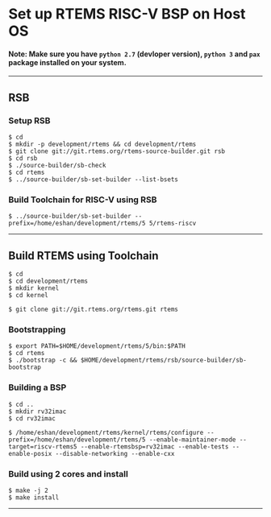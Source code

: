 # Set up RTEMS RISC-V BSP on Host OS

#### Note: Make sure you have `python 2.7` (devloper version), `python 3` and `pax` package installed on your system.

---

## RSB
### Setup RSB
~~~~
$ cd
$ mkdir -p development/rtems && cd development/rtems
$ git clone git://git.rtems.org/rtems-source-builder.git rsb
$ cd rsb
$ ./source-builder/sb-check
$ cd rtems
$ ../source-builder/sb-set-builder --list-bsets
~~~~

### Build Toolchain for RISC-V using RSB
~~~~
$ ../source-builder/sb-set-builder --prefix=/home/eshan/development/rtems/5 5/rtems-riscv
~~~~

---

## Build RTEMS using Toolchain
~~~~
$ cd
$ cd development/rtems
$ mkdir kernel
$ cd kernel
~~~~
~~~~
$ git clone git://git.rtems.org/rtems.git rtems
~~~~
### Bootstrapping
~~~~
$ export PATH=$HOME/development/rtems/5/bin:$PATH 
$ cd rtems
$ ./bootstrap -c && $HOME/development/rtems/rsb/source-builder/sb-bootstrap
~~~~
### Building a BSP
~~~~
$ cd ..
$ mkdir rv32imac
$ cd rv32imac
~~~~
~~~~
$ /home/eshan/development/rtems/kernel/rtems/configure --prefix=/home/eshan/development/rtems/5 --enable-maintainer-mode --target=riscv-rtems5 --enable-rtemsbsp=rv32imac --enable-tests --enable-posix --disable-networking --enable-cxx
~~~~
### Build using 2 cores and install
~~~~
$ make -j 2
$ make install
~~~~
---

